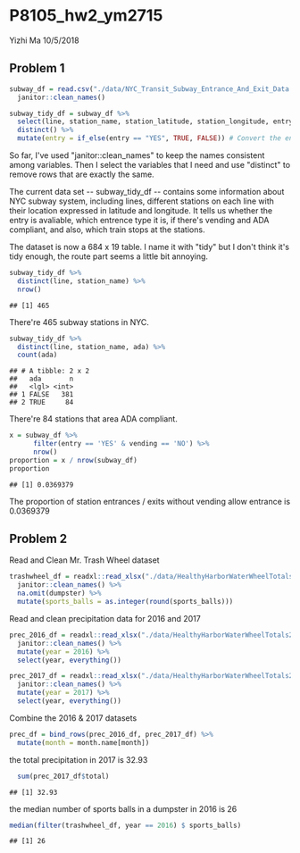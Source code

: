 P8105\_hw2\_ym2715
================
Yizhi Ma
10/5/2018

Problem 1
---------

``` r
subway_df = read.csv("./data/NYC_Transit_Subway_Entrance_And_Exit_Data.csv") %>% 
  janitor::clean_names()

subway_tidy_df = subway_df %>% 
  select(line, station_name, station_latitude, station_longitude, entry, vending, entrance_type, ada, route1, route2, route3, route4, route5, route6, route7, route8, route9, route10, route11) %>% 
  distinct() %>% 
  mutate(entry = if_else(entry == "YES", TRUE, FALSE)) # Convert the entry variable from character to a logical variable
```

So far, I've used "janitor::clean\_names" to keep the names consistent among variables. Then I select the variables that I need and use "distinct" to remove rows that are exactly the same.

The current data set -- subway\_tidy\_df -- contains some information about NYC subway system, including lines, different stations on each line with their location expressed in latitude and longitude. It tells us whether the entry is avaliable, which entrence type it is, if there's vending and ADA compliant, and also, which train stops at the stations.

The dataset is now a 684 x 19 table. I name it with "tidy" but I don't think it's tidy enough, the route part seems a little bit annoying.

``` r
subway_tidy_df %>% 
  distinct(line, station_name) %>% 
  nrow()
```

    ## [1] 465

There're 465 subway stations in NYC.

``` r
subway_tidy_df %>% 
  distinct(line, station_name, ada) %>% 
  count(ada)
```

    ## # A tibble: 2 x 2
    ##   ada       n
    ##   <lgl> <int>
    ## 1 FALSE   381
    ## 2 TRUE     84

There're 84 stations that area ADA compliant.

``` r
x = subway_df %>% 
      filter(entry == 'YES' & vending == 'NO') %>% 
      nrow()
proportion = x / nrow(subway_df)
proportion
```

    ## [1] 0.0369379

The proportion of station entrances / exits without vending allow entrance is 0.0369379

Problem 2
---------

Read and Clean Mr. Trash Wheel dataset

``` r
trashwheel_df = readxl::read_xlsx("./data/HealthyHarborWaterWheelTotals2018-7-28.xlsx", sheet = "Mr. Trash Wheel", range = cell_cols("A:N")) %>% 
  janitor::clean_names() %>% 
  na.omit(dumpster) %>%
  mutate(sports_balls = as.integer(round(sports_balls)))
```

Read and clean precipitation data for 2016 and 2017

``` r
prec_2016_df = readxl::read_xlsx("./data/HealthyHarborWaterWheelTotals2018-7-28.xlsx", sheet = "2016 Precipitation", range = "A2:B14") %>% 
  janitor::clean_names() %>% 
  mutate(year = 2016) %>% 
  select(year, everything())

prec_2017_df = readxl::read_xlsx("./data/HealthyHarborWaterWheelTotals2018-7-28.xlsx", sheet = "2017 Precipitation", range = "A2:B14") %>% 
  janitor::clean_names() %>% 
  mutate(year = 2017) %>% 
  select(year, everything())
```

Combine the 2016 & 2017 datasets

``` r
prec_df = bind_rows(prec_2016_df, prec_2017_df) %>% 
  mutate(month = month.name[month])
```

the total precipitation in 2017 is 32.93

``` r
  sum(prec_2017_df$total)
```

    ## [1] 32.93

the median number of sports balls in a dumpster in 2016 is 26

``` r
median(filter(trashwheel_df, year == 2016) $ sports_balls)
```

    ## [1] 26

